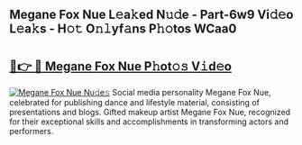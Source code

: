 ## Megane Fox Nue L𝚎a𝚔ed N𝚞𝚍e - Part-6w9 Vi𝚍𝚎o L𝚎a𝚔s - H𝚘𝚝 O𝚗𝚕yf𝚊ns P𝚑𝚘tos WCaa0

# <h2><a href="http://kf2w4c.oniu.top/?m=Megane+Fox+Nue">🔗👉 🔴 Megane Fox Nue P𝚑ot𝚘𝚜 V𝚒d𝚎o</a></h2>

[![Megane Fox Nue Nu𝚍e𝚜](https://i.imgur.com/0qMVB7G.gif)](http://kf2w4c.oniu.top/?m=Megane+Fox+Nue)
Social media personality Megane Fox Nue, celebrated for publishing dance and lifestyle material, consisting of presentations and blogs. Gifted makeup artist Megane Fox Nue, recognized for their exceptional skills and accomplishments in transforming actors and performers.  
